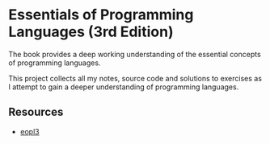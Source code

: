 # Essentials of Programming Languages (3rd Edition)

The book provides a deep working understanding of the essential concepts of
programming languages.

This project collects all my notes, source code and solutions to exercises as I
attempt to gain a deeper understanding of programming languages.

## Resources

- [eopl3](http://eopl3.com/)
